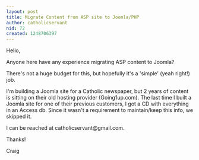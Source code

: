 ```yaml
---
layout: post
title: Migrate Content from ASP site to Joomla/PHP
author: catholicservant
nid: 72
created: 1248706397
---
```

<p>Hello,</p>
<p>Anyone here have any experience migrating ASP content to Joomla?</p>
<p>There's not a huge budget for this, but hopefully it's a 'simple' (yeah right!) job. </p>
<p>I'm building a Joomla site for a Catholic newspaper, but 2 years of content is sitting on their old hosting provider (Going1up.com). The last time I built a Joomla site for one of their previous customers, I got a CD&nbsp;with everything in an Access db. Since it wasn't a requirement to maintain/keep this info, we skipped it.</p>
<p>I can be reached at catholicservant@gmail.com. </p>
<p>Thanks!</p>
<p>Craig</p>
